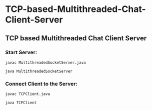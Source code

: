 # TCP-based-Multithreaded-Chat-Client-Server

## TCP based Multithreaded Chat Client Server 

### Start Server:

`javac MultithreadedSocketServer.java`

`java MultithreadedSocketServer`

### Connect Client to the Server:

`javac TCPClient.java`

`java TCPClient` 